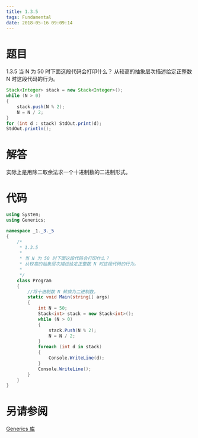 ```yaml
---
title: 1.3.5
tags: Fundamental
date: 2018-05-16 09:09:14
---
```


# 题目

1.3.5
当 N 为 50 时下面这段代码会打印什么？ 
从较高的抽象层次描述给定正整数 N 时这段代码的行为。

```java
Stack<Integer> stack = new Stack<Integer>();
while (N > 0)
{
    stack.push(N % 2);
    N = N / 2;
}
for (int d : stack) StdOut.print(d);
StdOut.println();
```

# 解答

实际上是用除二取余法求一个十进制数的二进制形式。

# 代码

```csharp
using System;
using Generics;

namespace _1._3._5
{
    /*
     * 1.3.5
     * 
     * 当 N 为 50 时下面这段代码会打印什么？
     * 从较高的抽象层次描述给定正整数 N 时这段代码的行为。
     * 
     */
    class Program
    {
        //将十进制数 N 转换为二进制数。
        static void Main(string[] args)
        {
            int N = 50;
            Stack<int> stack = new Stack<int>();
            while (N > 0)
            {
                stack.Push(N % 2);
                N = N / 2;
            }
            foreach (int d in stack)
            {
                Console.WriteLine(d);
            }
            Console.WriteLine();
        }
    }
}
```

# 另请参阅

[Generics 库](https://alg4.ikesnowy.com/docs/api/Generics.html)